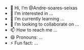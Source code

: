 - 👋 Hi, I’m @Andre-soares-seixas
- 👀 I’m interested in ...
- 🌱 I’m currently learning ...
- 💞️ I’m looking to collaborate on ...
- 📫 How to reach me ...
- 😄 Pronouns: ...
- ⚡ Fun fact: ...

<!---
Andre-soares-seixas/Andre-soares-seixas is a ✨ special ✨ repository because its `README.md` (this file) appears on your GitHub profile.
You can click the Preview link to take a look at your changes.
--->
